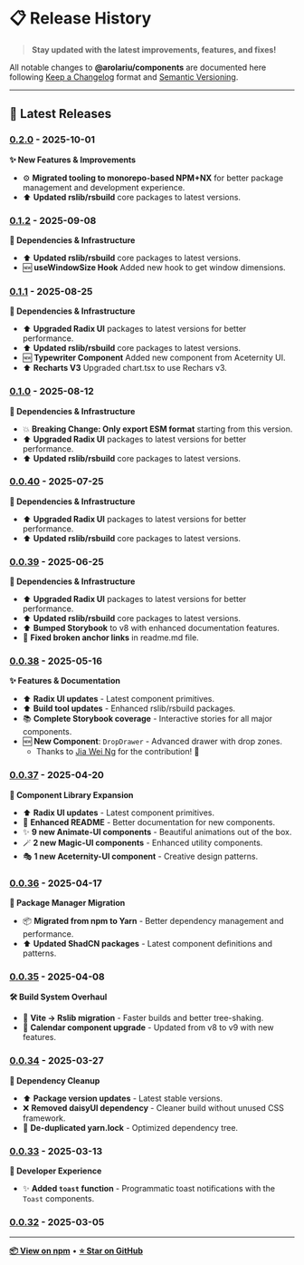 # 📋 Release History

> **Stay updated with the latest improvements, features, and fixes!**

All notable changes to **@arolariu/components** are documented here following [Keep a Changelog](https://keepachangelog.com/en/1.1.0/) format and [Semantic Versioning](https://semver.org/spec/v2.0.0.html).

---

## 🎉 Latest Releases

### [0.2.0](https://www.npmjs.com/package/@arolariu/components/v/0.2.0) - 2025-10-01

**✨ New Features & Improvements**
- ⚙️ **Migrated tooling to monorepo-based NPM+NX** for better package management and development experience.
- ⬆️ **Updated rslib/rsbuild** core packages to latest versions.

### [0.1.2](https://www.npmjs.com/package/@arolariu/components/v/0.1.2) - 2025-09-08

**🔧 Dependencies & Infrastructure**

- ⬆️ **Updated rslib/rsbuild** core packages to latest versions.
- 🆕 **useWindowSize Hook** Added new hook to get window dimensions.

### [0.1.1](https://www.npmjs.com/package/@arolariu/components/v/0.1.1) - 2025-08-25

**🔧 Dependencies & Infrastructure**

- ⬆️ **Upgraded Radix UI** packages to latest versions for better performance.
- ⬆️ **Updated rslib/rsbuild** core packages to latest versions.
- 🆕 **Typewriter Component** Added new component from Aceternity UI.
- ⬆️ **Recharts V3** Upgraded chart.tsx to use Rechars v3.

### [0.1.0](https://www.npmjs.com/package/@arolariu/components/v/0.1.0) - 2025-08-12

**🔧 Dependencies & Infrastructure**

- 💥 **Breaking Change: Only export ESM format** starting from this version.
- ⬆️ **Upgraded Radix UI** packages to latest versions for better performance.
- ⬆️ **Updated rslib/rsbuild** core packages to latest versions.

### [0.0.40](https://www.npmjs.com/package/@arolariu/components/v/0.0.40) - 2025-07-25

**🔧 Dependencies & Infrastructure**

- ⬆️ **Upgraded Radix UI** packages to latest versions for better performance.
- ⬆️ **Updated rslib/rsbuild** core packages to latest versions.

### [0.0.39](https://www.npmjs.com/package/@arolariu/components/v/0.0.39) - 2025-06-25

**🔧 Dependencies & Infrastructure**

- ⬆️ **Upgraded Radix UI** packages to latest versions for better performance.
- ⬆️ **Updated rslib/rsbuild** core packages to latest versions.
- ⬆️ **Bumped Storybook** to v8 with enhanced documentation features.
- 🔗 **Fixed broken anchor links** in readme.md file.

### [0.0.38](https://www.npmjs.com/package/@arolariu/components/v/0.0.38) - 2025-05-16

**✨ Features & Documentation**

- ⬆️ **Radix UI updates** - Latest component primitives.
- ⬆️ **Build tool updates** - Enhanced rslib/rsbuild packages.
- 📚 **Complete Storybook coverage** - Interactive stories for all major components.
- 🆕 **New Component**: `DropDrawer` - Advanced drawer with drop zones.
  - Thanks to [Jia Wei Ng](https://github.com/jiaweing/DropDrawer) for the contribution! 🙏

### [0.0.37](https://www.npmjs.com/package/@arolariu/components/v/0.0.37) - 2025-04-20

**🎨 Component Library Expansion**

- ⬆️ **Radix UI updates** - Latest component primitives.
- 📖 **Enhanced README** - Better documentation for new components.
- ✨ **9 new Animate-UI components** - Beautiful animations out of the box.
- 🪄 **2 new Magic-UI components** - Enhanced utility components.
- 🎭 **1 new Aceternity-UI component** - Creative design patterns.

### [0.0.36](https://www.npmjs.com/package/@arolariu/components/v/0.0.36) - 2025-04-17

**🔄 Package Manager Migration**

- 📦 **Migrated from npm to Yarn** - Better dependency management and performance.
- ⬆️ **Updated ShadCN packages** - Latest component definitions and patterns.

### [0.0.35](https://www.npmjs.com/package/@arolariu/components/v/0.0.35) - 2025-04-08

**🛠️ Build System Overhaul**

- 🔧 **Vite → Rslib migration** - Faster builds and better tree-shaking.
- 📅 **Calendar component upgrade** - Updated from v8 to v9 with new features.

### [0.0.34](https://www.npmjs.com/package/@arolariu/components/v/0.0.34) - 2025-03-27

**🧹 Dependency Cleanup**

- ⬆️ **Package version updates** - Latest stable versions.
- ❌ **Removed daisyUI dependency** - Cleaner build without unused CSS framework.
- 🧽 **De-duplicated yarn.lock** - Optimized dependency tree.

### [0.0.33](https://www.npmjs.com/package/@arolariu/components/v/0.0.33) - 2025-03-13

**🎯 Developer Experience**

- ✨ **Added `toast` function** - Programmatic toast notifications with the `Toast` components.

### [0.0.32](https://www.npmjs.com/package/@arolariu/components/v/0.0.32) - 2025-03-05

---

**[📦 View on npm](https://www.npmjs.com/package/@arolariu/components)** • **[⭐ Star on GitHub](https://github.com/arolariu/arolariu.ro)**
